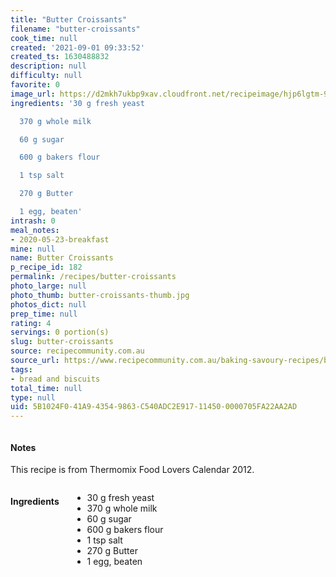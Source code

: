 ```yaml
---
title: "Butter Croissants"
filename: "butter-croissants"
cook_time: null
created: '2021-09-01 09:33:52'
created_ts: 1630488832
description: null
difficulty: null
favorite: 0
image_url: https://d2mkh7ukbp9xav.cloudfront.net/recipeimage/hjp6lgtm-9d870-412635-cfcd2-1y865d2g/24644563-2a1e-4936-a006-f5d83bd7a050/main/butter-croissants.jpg
ingredients: '30 g fresh yeast

  370 g whole milk

  60 g sugar

  600 g bakers flour

  1 tsp salt

  270 g Butter

  1 egg, beaten'
intrash: 0
meal_notes:
- 2020-05-23-breakfast
mine: null
name: Butter Croissants
p_recipe_id: 182
permalink: /recipes/butter-croissants
photo_large: null
photo_thumb: butter-croissants-thumb.jpg
photos_dict: null
prep_time: null
rating: 4
servings: 0 portion(s)
slug: butter-croissants
source: recipecommunity.com.au
source_url: https://www.recipecommunity.com.au/baking-savoury-recipes/butter-croissants/hjp6lgtm-9d870-412635-cfcd2-1y865d2g
tags:
- bread and biscuits
total_time: null
type: null
uid: 5B1024F0-41A9-4354-9863-C540ADC2E917-11450-0000705FA22AA2AD
---
```

<div class="large-8 medium-7 columns" id="writeup">		<div id="notes"><h4>Notes</h4>
<div class="box box-notes"><p>This recipe is from Thermomix Food Lovers Calendar 2012.</p>
</div></div>	</div><!-- #writeup -->
</div><!-- #row-one -->
<div class="row" id="row-two">	<div class="medium-4 small-5 columns" id="ingredients"><h4>Ingredients</h4><div class="box box-ingredients content"><ul>
<li>30 g fresh yeast</li>
<li>370 g whole milk</li>
<li>60 g sugar</li>
<li>600 g bakers flour</li>
<li>1 tsp salt</li>
<li>270 g Butter</li>
<li>1 egg, beaten</li>
</ul>
</div>	</div>	<div class="medium-6 small-7 columns" id="directions">	</div>